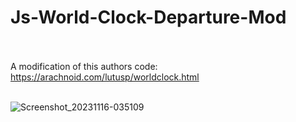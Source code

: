 # Js-World-Clock-Departure-Mod<br><br>

A modification of this authors code: https://arachnoid.com/lutusp/worldclock.html<br><br>

![Screenshot_20231116-035109](https://github.com/lexterror/Js-World-Clock-Departure-Mod/assets/16135535/530268f8-48a5-42f5-b074-3cbf453a1e8e)

